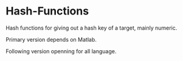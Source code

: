 # Hash-Functions

Hash functions for giving out a hash key of a target, mainly numeric.

Primary version depends on Matlab.

Following version openning for all language.
